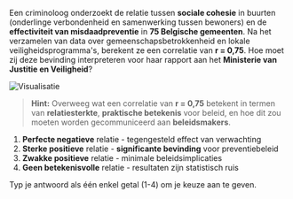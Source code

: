 Een criminoloog onderzoekt de relatie tussen **sociale cohesie** in buurten (onderlinge verbondenheid en samenwerking tussen bewoners) en de **effectiviteit van misdaadpreventie** in **75 Belgische gemeenten**. Na het verzamelen van data over gemeenschapsbetrokkenheid en lokale veiligheidsprogramma's, berekent ze een correlatie van **r = 0,75**. Hoe moet zij deze bevinding interpreteren voor haar rapport aan het **Ministerie van Justitie en Veiligheid**?

![Visualisatie](images/question_3.8.png)

> **Hint:** Overweeg wat een correlatie van **r = 0,75** betekent in termen van **relatiesterkte**, **praktische betekenis** voor beleid, en hoe dit zou moeten worden gecommuniceerd aan **beleidsmakers**.

1. **Perfecte negatieve** relatie - tegengesteld effect van verwachting
2. **Sterke positieve** relatie - **significante bevinding** voor preventiebeleid
3. **Zwakke positieve** relatie - minimale beleidsimplicaties
4. **Geen betekenisvolle** relatie - resultaten zijn statistisch ruis

Typ je antwoord als één enkel getal (1-4) om je keuze aan te geven.